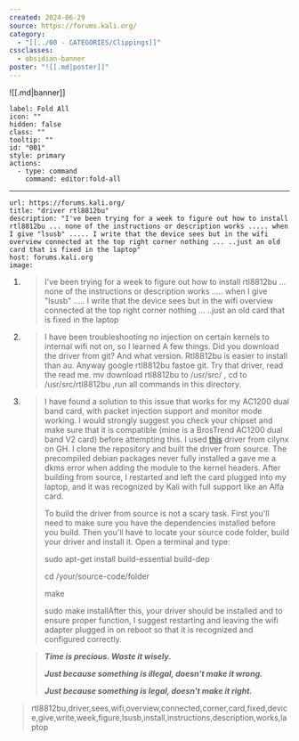 ```yaml
---
created: 2024-06-29
source: https://forums.kali.org/
category:
  - "[[../00 - CATEGORIES/Clippings]]"
cssclasses:
  - obsidian-banner
poster: "![[.md|poster]]"
---
```


![[.md|banner]]

```meta-bind-button
label: Fold All
icon: ""
hidden: false
class: ""
tooltip: ""
id: "001"
style: primary
actions:
  - type: command
    command: editor:fold-all

```

***

```cardlink
url: https://forums.kali.org/
title: "driver rtl8812bu"
description: "I've been trying for a week to figure out how to install rtl8812bu ... none of the instructions or description works ..... when I give "lsusb" ..... I write that the device sees but in the wifi overview connected at the top right corner nothing ... ..just an old card that is fixed in the laptop"
host: forums.kali.org
image: 
```
1.  > I've been trying for a week to figure out how to install rtl8812bu ... none of the instructions or description works ..... when I give "lsusb" ..... I write that the device sees but in the wifi overview connected at the top right corner nothing ... ..just an old card that is fixed in the laptop
    
2.  > I have been troubleshooting no injection on certain kernels to internal wifi not on, so I learned A few things. Did you download the driver from git? And what version. Rtl8812bu is easier to install than au. Anyway google rtl8812bu fastoe git. Try that driver, read the read me. mv download rtl8812bu to /usr/src/ , cd to /usr/src/rtl8812bu ,run all commands in this directory.
    
3.  > I have found a solution to this issue that works for my AC1200 dual band card, with packet injection support and monitor mode working. I would strongly suggest you check your chipset and make sure that it is compatible (mine is a BrosTrend AC1200 dual band V2 card) before attempting this. I used [this](https://github.com/cilynx/rtl88x2bu) driver from cilynx on GH. I clone the repository and built the driver from source. The precompiled debian packages never fully installed a gave me a dkms error when adding the module to the kernel headers. After building from source, I restarted and left the card plugged into my laptop, and it was recognized by Kali with full support like an Alfa card.
    > 
    > To build the driver from source is not a scary task. First you'll need to make sure you have the dependencies installed before you build. Then you'll have to locate your source code folder, build your driver and install it. Open a terminal and type:
    > 
    > sudo apt-get install build-essential build-dep
    > 
    > cd /your/source-code/folder
    > 
    > make
    > 
    > sudo make installAfter this, your driver should be installed and to ensure proper function, I suggest restarting and leaving the wifi adapter plugged in on reboot so that it is recognized and configured correctly.
    
    > ***Time is precious. Waste it wisely.***
    > 
    > ***Just because something is illegal, doesn't make it wrong.***
    > 
    > ***Just because something is legal, doesn't make it right.***
> rtl8812bu,driver,sees,wifi,overview,connected,corner,card,fixed,device,give,write,week,figure,lsusb,install,instructions,description,works,laptop